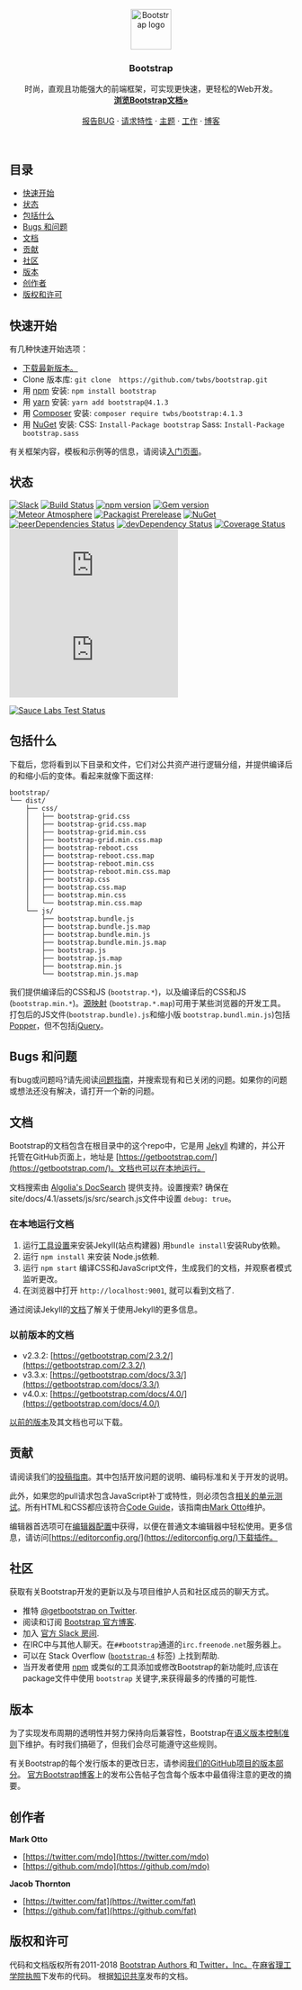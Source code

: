 <p align="center">
  <a href="https://getbootstrap.com/">
    <img src="https://getbootstrap.com/docs/4.1/assets/brand/bootstrap-solid.svg" alt="Bootstrap logo" width="72" height="72">
  </a>
</p>

  <h3 align="center">Bootstrap</h3>


  <p align="center">
    时尚，直观且功能强大的前端框架，可实现更快速，更轻松的Web开发。
    <br>
    <a href="https://getbootstrap.com/docs/4.1/"><strong>浏览Bootstrap文档»</strong></a>
    <br>
    <br>
    <a href="https://github.com/twbs/bootstrap/issues/new?template=bug.md">报告BUG</a>
    ·
    <a href="https://github.com/twbs/bootstrap/issues/new?template=feature.md&labels=feature">请求特性</a>
    ·
    <a href="https://themes.getbootstrap.com/">主题</a>
    ·
    <a href="https://jobs.getbootstrap.com/">工作</a>
    ·
    <a href="https://blog.getbootstrap.com/">博客</a>
  </p>



<br>

## 目录

- [快速开始](#quick-start)
- [状态](#status)
- [包括什么](#whats-included)
- [Bugs 和问题](#bugs-and-feature-requests)
- [文档](#documentation)
- [贡献](#contributing)
- [社区](#community)
- [版本](#versioning)
- [创作者](#creators)
- [版权和许可](#copyright-and-license)

## 快速开始

有几种快速开始选项：

- [下载最新版本。](https://github.com/twbs/bootstrap/archive/v4.1.3.zip)
- Clone 版本库: `git clone 
    https://github.com/twbs/bootstrap.git`
- 用 [npm](https://www.npmjs.com/) 安装: `npm install bootstrap`
- 用 [yarn](https://yarnpkg.com/) 安装: `yarn add bootstrap@4.1.3`
- 用 [Composer](https://getcomposer.org/) 安装: `composer require twbs/bootstrap:4.1.3`
- 用 [NuGet](https://www.nuget.org/) 安装: CSS: `Install-Package bootstrap` Sass: `Install-Package bootstrap.sass`

有关框架内容，模板和示例等的信息，请阅读[入门页面](https://getbootstrap.com/docs/4.1/getting-started/introduction/)。

## 状态

[![Slack](https://bootstrap-slack.herokuapp.com/badge.svg)](https://bootstrap-slack.herokuapp.com/)
[![Build Status](https://img.shields.io/travis/twbs/bootstrap/v4-dev.svg)](https://travis-ci.org/twbs/bootstrap)
[![npm version](https://img.shields.io/npm/v/bootstrap.svg)](https://www.npmjs.com/package/bootstrap)
[![Gem version](https://img.shields.io/gem/v/bootstrap.svg)](https://rubygems.org/gems/bootstrap)
[![Meteor Atmosphere](https://img.shields.io/badge/meteor-twbs%3Abootstrap-blue.svg)](https://atmospherejs.com/twbs/bootstrap)
[![Packagist Prerelease](https://img.shields.io/packagist/vpre/twbs/bootstrap.svg)](https://packagist.org/packages/twbs/bootstrap)
[![NuGet](https://img.shields.io/nuget/vpre/bootstrap.svg)](https://www.nuget.org/packages/bootstrap/absoluteLatest)
[![peerDependencies Status](https://img.shields.io/david/peer/twbs/bootstrap.svg)](https://david-dm.org/twbs/bootstrap?type=peer)
[![devDependency Status](https://img.shields.io/david/dev/twbs/bootstrap.svg)](https://david-dm.org/twbs/bootstrap?type=dev)
[![Coverage Status](https://img.shields.io/coveralls/github/twbs/bootstrap/v4-dev.svg)](https://coveralls.io/github/twbs/bootstrap?branch=v4-dev)
[![CSS gzip size](http://img.badgesize.io/twbs/bootstrap/v4-dev/dist/css/bootstrap.min.css?compression=gzip&label=CSS+gzip+size)](https://github.com/twbs/bootstrap/tree/v4-dev/dist/css/bootstrap.min.css)
[![JS gzip size](http://img.badgesize.io/twbs/bootstrap/v4-dev/dist/js/bootstrap.min.js?compression=gzip&label=JS+gzip+size)](https://github.com/twbs/bootstrap/tree/v4-dev/dist/js/bootstrap.min.js)

[![Sauce Labs Test Status](https://saucelabs.com/browser-matrix/bootstrap.svg)](https://saucelabs.com/u/bootstrap)

## 包括什么

下载后，您将看到以下目录和文件，它们对公共资产进行逻辑分组，并提供编译后的和缩小后的变体。看起来就像下面这样:

```
bootstrap/
└── dist/
    ├── css/
    │   ├── bootstrap-grid.css
    │   ├── bootstrap-grid.css.map
    │   ├── bootstrap-grid.min.css
    │   ├── bootstrap-grid.min.css.map
    │   ├── bootstrap-reboot.css
    │   ├── bootstrap-reboot.css.map
    │   ├── bootstrap-reboot.min.css
    │   ├── bootstrap-reboot.min.css.map
    │   ├── bootstrap.css
    │   ├── bootstrap.css.map
    │   ├── bootstrap.min.css
    │   └── bootstrap.min.css.map
    └── js/
        ├── bootstrap.bundle.js
        ├── bootstrap.bundle.js.map
        ├── bootstrap.bundle.min.js
        ├── bootstrap.bundle.min.js.map
        ├── bootstrap.js
        ├── bootstrap.js.map
        ├── bootstrap.min.js
        └── bootstrap.min.js.map
```

我们提供编译后的CSS和JS (`bootstrap.*`)，以及编译后的CSS和JS (`bootstrap.min.*`)。[源映射](https://developers.google.com/web/tools/chrome-devtools/debug/readability/source-maps) (`bootstrap.*.map`)可用于某些浏览器的开发工具。打包后的JS文件(`bootstrap.bundle).js`和缩小版 `bootstrap.bundl.min.js`)包括[Popper](https://popper.js.org/)，但不包括[jQuery](https://jquery.com/)。

## Bugs 和问题

有bug或问题吗?请先阅读[问题指南](https://github.com/twbs/bootstrap/blob/master/CONTRIBUTING.md#using-the-issue-tracker)，并搜索现有和已关闭的问题。如果你的问题或想法还没有解决，请打开一个新的问题。

## 文档

Bootstrap的文档包含在根目录中的这个repo中，它是用 [Jekyll](https://jekyllrb.com/) 构建的，并公开托管在GitHub页面上，地址是 [https://getbootstrap.com/](https://getbootstrap.com/)。文档也可以在本地运行。

文档搜索由 [Algolia's DocSearch](https://community.algolia.com/docsearch/) 提供支持。设置搜索? 确保在site/docs/4.1/assets/js/src/search.js文件中设置 `debug: true`。

### 在本地运行文档

1. 运行[工具设置](https://getbootstrap.com/docs/4.1/getting-started/build-tools/#tooling-setup)来安装Jekyll(站点构建器) 用`bundle install`安装Ruby依赖。
2. 运行 `npm install` 来安装 Node.js依赖.
3. 运行 `npm start` 编译CSS和JavaScript文件，生成我们的文档，并观察者模式监听更改。
4. 在浏览器中打开 `http://localhost:9001`, 就可以看到文档了.

通过阅读Jekyll的[文档](https://jekyllrb.com/docs/home/)了解关于使用Jekyll的更多信息。

### 以前版本的文档

- v2.3.2: [https://getbootstrap.com/2.3.2/](https://getbootstrap.com/2.3.2/)
- v3.3.x: [https://getbootstrap.com/docs/3.3/](https://getbootstrap.com/docs/3.3/)
- v4.0.x: [https://getbootstrap.com/docs/4.0/](https://getbootstrap.com/docs/4.0/)

[以前的版本](https://github.com/twbs/bootstrap/releases)及其文档也可以下载。

## 贡献

请阅读我们的[投稿指南](https://github.com/twbs/bootstrap/blob/master/CONTRIBUTING.md)。其中包括开放问题的说明、编码标准和关于开发的说明。

此外，如果您的pull请求包含JavaScript补丁或特性，则必须包含[相关的单元测试](https://github.com/twbs/bootstrap/tree/master/js/tests)。所有HTML和CSS都应该符合[Code Guide](https://github.com/mdo/code-guide)，该指南由[Mark Otto](https://github.com/mdo)维护。

编辑器首选项可在[编辑器配置](https://github.com/twbs/bootstrap/blob/master/.editorconfig)中获得，以便在普通文本编辑器中轻松使用。更多信息，请访问[https://editorconfig.org/](https://editorconfig.org/)下载插件。

## 社区

获取有关Bootstrap开发的更新以及与项目维护人员和社区成员的聊天方式。

- 推特 [@getbootstrap on Twitter](https://twitter.com/getbootstrap).
- 阅读和订阅 [Bootstrap 官方博客](https://blog.getbootstrap.com/).
- 加入 [官方 Slack 房间](https://bootstrap-slack.herokuapp.com/).
- 在IRC中与其他人聊天。在`##bootstrap`通道的`irc.freenode.net`服务器上。
- 可以在 Stack Overflow ([`bootstrap-4`](https://stackoverflow.com/questions/tagged/bootstrap-4) 标签) 上找到帮助.
- 当开发者使用 [npm](https://www.npmjs.com/browse/keyword/bootstrap) 或类似的工具添加或修改Bootstrap的新功能时,应该在package文件中使用 `bootstrap` 关键字,来获得最多的传播的可能性.

## 版本

为了实现发布周期的透明性并努力保持向后兼容性，Bootstrap在[语义版本控制准则](https://semver.org/)下维护。有时我们搞砸了，但我们会尽可能遵守这些规则。

有关Bootstrap的每个发行版本的更改日志，请参阅[我们的GitHub项目的版本部分](https://github.com/twbs/bootstrap/releases)。 [官方Bootstrap博客](https://blog.getbootstrap.com/)上的发布公告帖子包含每个版本中最值得注意的更改的摘要。

## 创作者

**Mark Otto**

- [https://twitter.com/mdo](https://twitter.com/mdo)
- [https://github.com/mdo](https://github.com/mdo)

**Jacob Thornton**

- [https://twitter.com/fat](https://twitter.com/fat)
- [https://github.com/fat](https://github.com/fat)

## 版权和许可

代码和文档版权所有2011-2018 [ Bootstrap Authors ](https://github.com/twbs/bootstrap/graphs/contributors)和[ Twitter，Inc。](https://twitter.com)在[麻省理工学院执照](https://github.com/twbs/bootstrap/blob/master/LICENSE)下发布的代码。 根据[知识共享](https://github.com/twbs/bootstrap/blob/master/docs/LICENSE)发布的文档。
